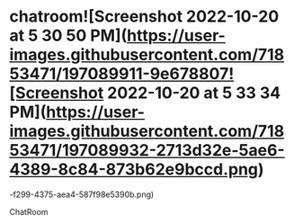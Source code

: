 # chatroom![Screenshot 2022-10-20 at 5 30 50 PM](https://user-images.githubusercontent.com/71853471/197089911-9e678807![Screenshot 2022-10-20 at 5 33 34 PM](https://user-images.githubusercontent.com/71853471/197089932-2713d32e-5ae6-4389-8c84-873b62e9bccd.png)
-f299-4375-aea4-587f98e5390b.png)

ChatRoom
